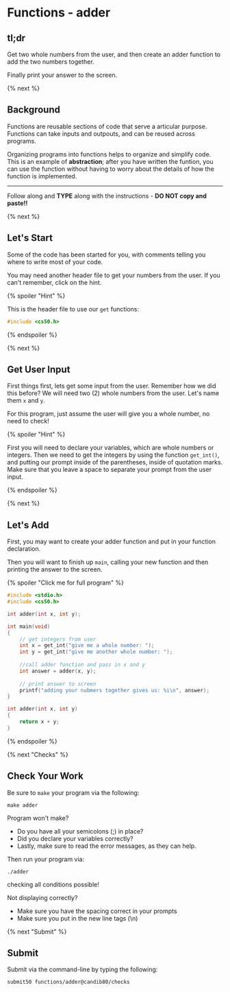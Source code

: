 # Functions - adder

## tl;dr

Get two whole numbers from the user, and then create an adder function to add the two numbers together.

Finally print your answer to the screen.

{% next %}

## Background

Functions are reusable sections of code that serve a articular purpose. Functions can take inputs and outpouts, and can be reused across programs.

Organizing programs into functions helps to organize and simplify code. This is an example of **abstraction**; after you have written the funtion, you can use the function without having to worry about the details of how the function is implemented.

---

Follow along and **TYPE** along with the instructions - **DO NOT copy and paste!!**

{% next %}

## Let's Start

Some of the code has been started for you, with comments telling you where to write most of your code.

You may need another header file to get your numbers from the user. If you can't remember, click on the hint.

{% spoiler "Hint" %}

This is the header file to use our `get` functions:

```c
#include <cs50.h>
```

{% endspoiler %}

{% next %}

## Get User Input

First things first, lets get some input from the user. Remember how we did this before? We will need two (2) whole numbers from the user. Let's name them `x` and `y`.

For this program, just assume the user will give you a whole number, no need to check!

{% spoiler "Hint" %}

First you will need to declare your variables, which are whole numbers or integers. Then we need to get the integers by using the function `get_int()`, and putting our prompt inside of the parentheses, inside of quotation marks.  Make sure that you leave a space to separate your prompt from the user input.

{% endspoiler %}

{% next %}

## Let's Add

First, you may want to create your adder function and put in your function declaration.

Then you will want to finish up `main`, calling your new function and then printing the answer to the screen.

{% spoiler "Click me for full program" %}

```c
#include <stdio.h>
#include <cs50.h>

int adder(int x, int y);

int main(void)
{
    // get integers from user
    int x = get_int("give me a whole number: ");
    int y = get_int("give me another whole number: ");
    
    //call adder function and pass in x and y
    int answer = adder(x, y);
    
    // print answer to screen
    printf("adding your nubmers together gives us: %i\n", answer);
}

int adder(int x, int y)
{
    return x + y;
}
```

{% endspoiler %}

{% next "Checks" %}

## Check Your Work

Be sure to `make` your program via the following:

```
make adder
```

Program won't make?

- Do you have all your semicolons (;) in place?
- Did you declare your variables correctly?
- Lastly, make sure to read the error messages, as they can help.

Then run your program via:

```
./adder
```

checking all conditions possible!

Not displaying correctly?

- Make sure you have the spacing correct in your prompts
- Make sure you put in the new line tags (\n)

{% next "Submit" %}

## Submit

Submit via the command-line by typing the following:

`submit50 functions/adder@candib80/checks`
